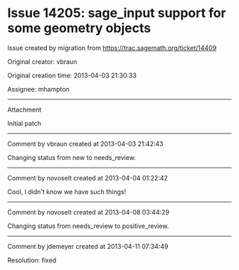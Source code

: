 # Issue 14205: sage_input support for some geometry objects

Issue created by migration from https://trac.sagemath.org/ticket/14409

Original creator: vbraun

Original creation time: 2013-04-03 21:30:33

Assignee: mhampton




---

Attachment

Initial patch


---

Comment by vbraun created at 2013-04-03 21:42:43

Changing status from new to needs_review.


---

Comment by novoselt created at 2013-04-04 01:22:42

Cool, I didn't know we have such things!


---

Comment by novoselt created at 2013-04-08 03:44:29

Changing status from needs_review to positive_review.


---

Comment by jdemeyer created at 2013-04-11 07:34:49

Resolution: fixed
